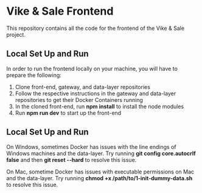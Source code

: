 # Vike & Sale Frontend

This repository contains all the code for the frontend of the Vike & Sale project.

## Local Set Up and Run

In order to run the frontend locally on your machine, you will have to prepare the following:

<ol>
  <li>Clone front-end, gateway, and data-layer repositories</li>
  <li>Follow the respective instructions in the gateway and data-layer repositories to get their Docker Containers running</li>
  <li>In the cloned front-end, run <strong>npm install</strong> to install the node modules</li>
  <li>Run <strong>npm run dev</strong> to start up the front-end</li>
</ol>

## Local Set Up and Run

On Windows, sometimes Docker has issues with the line endings of Windows machines and the data-layer. Try running **git config core.autocrlf false** and then **git reset --hard** to resolve this issue.

On Mac, sometime Docker has issues with executable permissions on Mac and the data-layer. Try running **chmod +x /path/to/1-init-dummy-data.sh** to resolve this issue.

